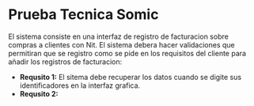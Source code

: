 # Prueba Tecnica Somic

El sistema consiste en una interfaz de registro de facturacion sobre compras a clientes con Nit. El sistema debera hacer validaciones que permitiran que se registro como se pide en los requisitos del cliente para añadir los registros de facturacion:

- **Requsito 1:** El sitema debe recuperar los datos cuando se digite sus identificadores en la interfaz grafica.
- **Requsito 2:** 


